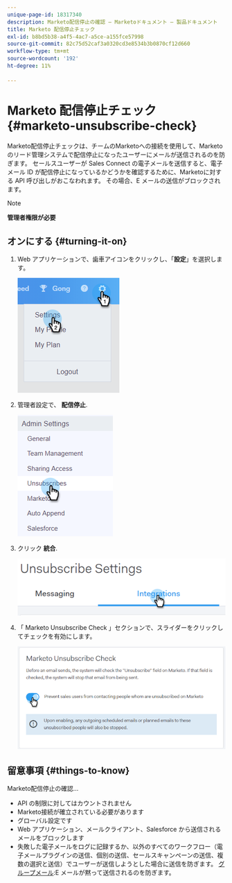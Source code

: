 ```yaml
---
unique-page-id: 18317340
description: Marketo配信停止の確認 — Marketoドキュメント — 製品ドキュメント
title: Marketo 配信停止チェック
exl-id: b8bd5b38-a4f5-4ac7-a5ce-a155fce57998
source-git-commit: 82c75d52caf3a0320cd3e8534b3b0870cf12d660
workflow-type: tm+mt
source-wordcount: '192'
ht-degree: 11%

---
```


# Marketo 配信停止チェック {#marketo-unsubscribe-check}

Marketo配信停止チェックは、チームのMarketoへの接続を使用して、Marketoのリード管理システムで配信停止になったユーザーにメールが送信されるのを防ぎます。 セールスユーザーが Sales Connect の電子メールを送信すると、電子メール ID が配信停止になっているかどうかを確認するために、Marketoに対する API 呼び出しがおこなわれます。 その場合、E メールの送信がブロックされます。

>[!NOTE]
>
>**管理者権限が必要**

## オンにする {#turning-it-on}

1. Web アプリケーションで、歯車アイコンをクリックし、「**設定**」を選択します。

   ![](assets/one-2.png)

1. 管理者設定で、 **配信停止**.

   ![](assets/two-3.png)

1. クリック **統合**.

   ![](assets/three-3.png)

1. 「 Marketo Unsubscribe Check 」セクションで、スライダーをクリックしてチェックを有効にします。

   ![](assets/four-2.png)

## 留意事項 {#things-to-know}

Marketo配信停止の確認…

* API の制限に対してはカウントされません
* Marketo接続が確立されている必要があります
* グローバル設定です
* Web アプリケーション、メールクライアント、Salesforce から送信されるメールをブロックします
* 失敗した電子メールをログに記録するか、以外のすべてのワークフロー（電子メールプラグインの送信、個別の送信、セールスキャンペーンの送信、複数の選択と送信）でユーザーが送信しようとした場合に送信を防ぎます。 [グループメール](/help/marketo/product-docs/marketo-sales-connect/email/using-the-compose-window/composing-bulk-emails-with-select-and-send.md):E メールが黙って送信されるのを防ぎます。
